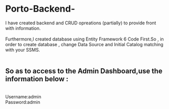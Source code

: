 # Porto-Backend-
I have created backend  and  CRUD  opreations (partially) to provide front with information.
<br>
<br>
Furthermore,I created database using Entity Framework 6 Code First.So , in order to create database , change Data Source and Initial Catalog matching with your SSMS.
<br>
<br>
<h2>So as to access to the Admin Dashboard,use the information below : </h2>
<br>
Username:admin
<br>
Password:admin
